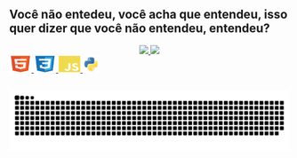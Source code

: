 ## Você não entedeu, você acha que entendeu, isso quer dizer que você não entendeu, entendeu?

<div align="center">
  <a href="https://github.com/ultiiy">
  <img height="180em" src="https://github-readme-stats.vercel.app/api?username=UItii&theme=github_dark&show_icons=true&locale=pt-BR&layout=compact">
  <img height="180em" src="https://github-readme-stats.vercel.app/api/top-langs/?username=UItii&langs_count=7&theme=github_dark&locale=pt-BR&layout=compact">
</div>

<div style="display: inline_block">
  <img aling="center" title="HTML5" height="30" width="40" src="https://raw.githubusercontent.com/devicons/devicon/master/icons/html5/html5-original.svg">
  <img aling="center" title="CSS3" height="30" width="40" src="https://raw.githubusercontent.com/devicons/devicon/master/icons/css3/css3-original.svg"> 
  <img aling="center" title="JavaSript" height="30" width="40" src="https://raw.githubusercontent.com/devicons/devicon/master/icons/javascript/javascript-plain.svg">
  <img aling="center" title="Python" height="30" whidth="40" src="https://raw.githubusercontent.com/devicons/devicon/master/icons/python/python-original.svg">
</div>

  ##
 
<div>
 
 ![Snake animation](https://github.com/Platane/snk/raw/output/github-contribution-grid-snake.svg)
 
</div>
